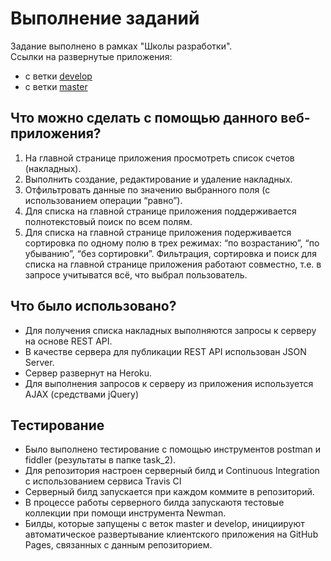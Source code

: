 # Выполнение заданий #
Задание выполнено в рамках "Школы разработки".<br>
Ссылки на развернутые приложения:
- с ветки [develop](https://xakimaa.github.io/Invoices/develop/)
- с ветки [master](https://xakimaa.github.io/Invoices/master/)

## Что можно сделать с помощью данного веб-приложения? ##
1. На главной странице приложения просмотреть список счетов (накладных).
2. Выполнить создание, редактирование и удаление накладных.
3. Отфильтровать данные по значению выбранного поля (с использованием операции “равно”).
4. Для списка на главной странице приложения поддерживается полнотекстовый поиск по всем полям.
5. Для списка на главной странице приложения подерживается сортировка по одному полю в трех режимах: “по возрастанию”, “по убыванию”, “без сортировки”. Фильтрация, сортировка и поиск для списка на главной странице приложения работают совместно, т.е. в запросе  учитыватся всё, что выбрал пользователь.

## Что было использовано? ##
* Для получения списка накладных выполняются запросы к серверу на основе REST API.
* В качестве сервера для публикации REST API использован JSON Server.
* Сервер развернут на Heroku.
* Для выполнения запросов к серверу из приложения используется AJAX (средствами jQuery)

## Тестирование ##
* Было выполнено тестирование с помощью инструментов postman и fiddler (результаты в папке task_2).
* Для репозитория настроен серверный билд и Continuous Integration с использованием сервиса Travis CI
* Серверный билд запускается при каждом коммите в репозиторий.
* В процессе работы серверного билда запускаютя тестовые коллекции при помощи инструмента Newman.
* Билды, которые запущены с веток master и develop, инициируют автоматическое развертывание клиентского приложения на GitHub Pages, связанных с данным репозиторием.
